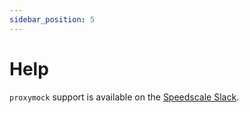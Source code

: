 ```yaml
---
sidebar_position: 5
---
```


# Help

`proxymock` support is available on the [Speedscale Slack](https://slack.speedscale.com).